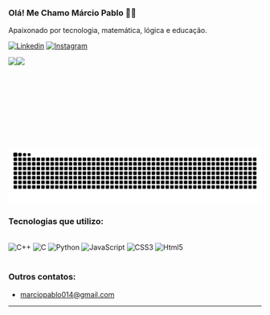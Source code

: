 ### Olá! Me Chamo Márcio Pablo 🖐🏼

Apaixonado por tecnologia, matemática, lógica e educação.

[![Linkedin](https://img.shields.io/badge/LinkedIn-0077B5?style=for-the-badge&logo=linkedin&logoColor=white)](https://www.linkedin.com/in/marciopablo/)
[![Instagram](https://img.shields.io/badge/Instagram-E4405F?style=for-the-badge&logo=instagram&logoColor=white)](https://www.instagram.com/marcio_pablo.1/)


<div style="display: flex;">
  <img height="180em" src="https://github-readme-stats.vercel.app/api?username=marciopablo&show_icons=true&theme=tokyonight"/>
  <img height="180em" src="https://github-readme-stats.vercel.app/api/top-langs/?username=marciopablo&layout=compact&theme=tokyonight"/>
</div>


<img src="https://raw.githubusercontent.com/marciopablo/marciopablo/output/snake.svg" alt="Snake animation" />


### Tecnologias que utilizo:

<div style="display: inline_block"><br/>
 <img aling="center" alt="C++" src="https://img.shields.io/badge/C%2B%2B-00599C?style=for-the-badge&logo=c%2B%2B&logoColor=white"/>
 <img aling="center" alt="C" src="https://img.shields.io/badge/C-00599C?style=for-the-badge&logo=c&logoColor=white"/>
 <img aling="center" alt="Python" src="https://img.shields.io/badge/Python-3776AB?style=for-the-badge&logo=python&logoColor=white"/>
 <img aling="center" alt="JavaScript" src="https://img.shields.io/badge/JavaScript-F7DF1E?style=for-the-badge&logo=javascript&logoColor=black"/>
 <img aling="center" alt="CSS3" src="https://img.shields.io/badge/CSS-239120?&style=for-the-badge&logo=css3&logoColor=white"/>
 <img aling="center" alt="Html5" src="https://img.shields.io/badge/HTML5-E34F26?style=for-the-badge&logo=html5&logoColor=white"/>
</div><br/>


### Outros contatos:

- [marciopablo014@gmail.com]()<br/>

---
